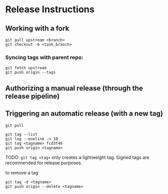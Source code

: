 # Release Instructions

## Working with a fork
```
git pull upstream <branch>
git checkout -b <task_branch>
```

### Syncing tags with parent repo:
```
git fetch upstream
git push origin --tags
```

## Authorizing a manual release (through the release pipeline)


## Triggering an automatic release (with a new tag)
```
git pull
```

```
git tag --list
git log --oneline -n 10
git tag <tagname> fcd3f46
git push origin <tagname>
```

TODO: `git tag <tag>` only creates a lightweight tag. Signed tags are recommended for release purposes.

to remove a tag
```
git tag -d <tagname>
git push origin --delete <tagname>
```
